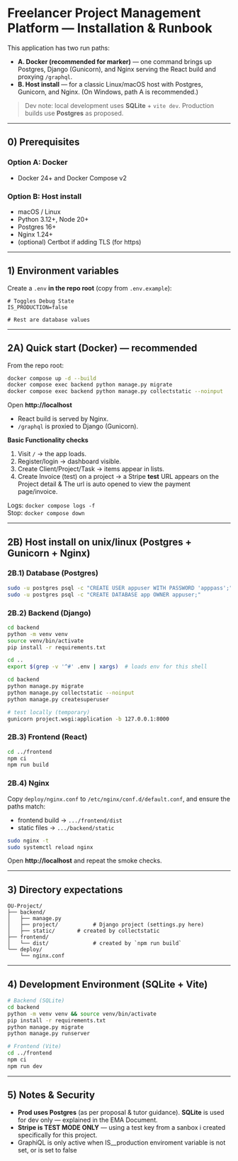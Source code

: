 # Freelancer Project Management Platform — Installation & Runbook

This application has two run paths:

- **A. Docker (recommended for marker)** — one command brings up Postgres, Django (Gunicorn), and Nginx serving the React build and proxying `/graphql`.
- **B. Host install** — for a classic Linux/macOS host with Postgres, Gunicorn, and Nginx. (On Windows, path A is recommended.)

> Dev note: local development uses **SQLite** + `vite dev`. Production builds use **Postgres** as proposed.

---

## 0) Prerequisites

### Option A: Docker

- Docker 24+ and Docker Compose v2

### Option B: Host install

- macOS / Linux
- Python 3.12+, Node 20+
- Postgres 16+
- Nginx 1.24+
- (optional) Certbot if adding TLS (for https)

---

## 1) Environment variables

Create a `.env` **in the repo root** (copy from `.env.example`):

```
# Toggles Debug State
IS_PRODUCTION=false

# Rest are database values
```

---

## 2A) Quick start (Docker) — **recommended**

From the repo root:

```bash
docker compose up -d --build
docker compose exec backend python manage.py migrate
docker compose exec backend python manage.py collectstatic --noinput
```

Open **http://localhost**

- React build is served by Nginx.
- `/graphql` is proxied to Django (Gunicorn).

**Basic Functionality checks**

1. Visit `/` → the app loads.
2. Register/login → dashboard visible.
3. Create Client/Project/Task → items appear in lists.
4. Create Invoice (test) on a project → a Stripe **test** URL appears on the Project detail & The url is auto opened to view the payment page/invoice.

Logs: `docker compose logs -f`  
Stop: `docker compose down`

---

## 2B) Host install on unix/linux (Postgres + Gunicorn + Nginx)

### 2B.1) Database (Postgres)

```bash
sudo -u postgres psql -c "CREATE USER appuser WITH PASSWORD 'apppass';"
sudo -u postgres psql -c "CREATE DATABASE app OWNER appuser;"
```

### 2B.2) Backend (Django)

```bash
cd backend
python -m venv venv
source venv/bin/activate
pip install -r requirements.txt

cd ..
export $(grep -v '^#' .env | xargs)  # loads env for this shell

cd backend
python manage.py migrate
python manage.py collectstatic --noinput
python manage.py createsuperuser

# test locally (temporary)
gunicorn project.wsgi:application -b 127.0.0.1:8000
```

### 2B.3) Frontend (React)

```bash
cd ../frontend
npm ci
npm run build
```

### 2B.4) Nginx

Copy `deploy/nginx.conf` to `/etc/nginx/conf.d/default.conf`, and ensure the paths match:

- frontend build → `.../frontend/dist`
- static files → `.../backend/static`

```bash
sudo nginx -t
sudo systemctl reload nginx
```

Open **http://localhost** and repeat the smoke checks.

---

## 3) Directory expectations

```
OU-Project/
├── backend/
│   ├── manage.py
│   ├── project/           # Django project (settings.py here)
│   ├── static/       # created by collectstatic
├── frontend/
│   └── dist/              # created by `npm run build`
└── deploy/
    └── nginx.conf
```

---

## 4) Development Environment (SQLite + Vite)

```bash
# Backend (SQLite)
cd backend
python -m venv venv && source venv/bin/activate
pip install -r requirements.txt
python manage.py migrate
python manage.py runserver

# Frontend (Vite)
cd ../frontend
npm ci
npm run dev
```

---

## 5) Notes & Security

- **Prod uses Postgres** (as per proposal & tutor guidance). **SQLite** is used for dev only — explained in the EMA Document.
- **Stripe is TEST MODE ONLY** — using a test key from a sanbox i created specifically for this project.
- GraphiQL is only active when IS\_\_production enviroment variable is not set, or is set to false
